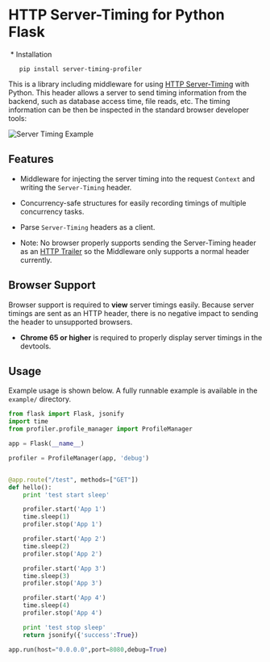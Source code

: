# HTTP Server-Timing for Python Flask
  * Installation
  ```
    pip install server-timing-profiler
   ```
This is a library including middleware for using
[HTTP Server-Timing](https://www.w3.org/TR/server-timing) with Python. This header
allows a server to send timing information from the backend, such as database
access time, file reads, etc. The timing information can be then be inspected
in the standard browser developer tools:

![Server Timing Example](https://github.com/PammyS/server-timing-profiler/blob/master/example/ScreenShot.png)

## Features

  * Middleware for injecting the server timing into the request `Context`
    and writing the `Server-Timing` header.

  * Concurrency-safe structures for easily recording timings of multiple
    concurrency tasks.

  * Parse `Server-Timing` headers as a client.

  * Note: No browser properly supports sending the Server-Timing header as
    an [HTTP Trailer](https://tools.ietf.org/html/rfc7230#section-4.4) so
	the Middleware only supports a normal header currently.

## Browser Support

Browser support is required to **view** server timings easily. Because server
timings are sent as an HTTP header, there is no negative impact to sending
the header to unsupported browsers.

  * **Chrome 65 or higher** is required to properly display server timings
    in the devtools.

## Usage

Example usage is shown below. A fully runnable example is available in
the `example/` directory.

```python
from flask import Flask, jsonify
import time
from profiler.profile_manager import ProfileManager

app = Flask(__name__)

profiler = ProfileManager(app, 'debug')


@app.route("/test", methods=["GET"])
def hello():
    print 'test start sleep'

    profiler.start('App 1')
    time.sleep(1)
    profiler.stop('App 1')

    profiler.start('App 2')
    time.sleep(2)
    profiler.stop('App 2')

    profiler.start('App 3')
    time.sleep(3)
    profiler.stop('App 3')

    profiler.start('App 4')
    time.sleep(4)
    profiler.stop('App 4')

    print 'test stop sleep'
    return jsonify({'success':True})

app.run(host="0.0.0.0",port=8080,debug=True)
```
